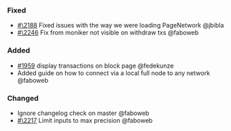 ### Fixed

- [#\2188](https://github.com/cosmos/voyager/issues/2188) Fixed issues with the way we were loading PageNetwork @jbibla
- [#\2246](https://github.com/cosmos/voyager/issues/2246) Fix from moniker not visible on withdraw txs @faboweb

### Added

- [\#1959](https://github.com/cosmos/voyager/issues/1959) display transactions on block page @fedekunze
- Added guide on how to connect via a local full node to any network @faboweb

### Changed

- Ignore changelog check on master @faboweb
- [#\2217](https://github.com/cosmos/voyager/issues/2217) Limit inputs to max precision @faboweb